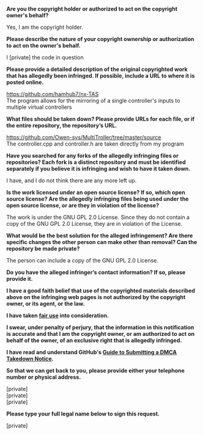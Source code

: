 **Are you the copyright holder or authorized to act on the copyright owner's behalf?**

Yes, I am the copyright holder.

**Please describe the nature of your copyright ownership or authorization to act on the owner's behalf.**

I [private] the code in question

**Please provide a detailed description of the original copyrighted work that has allegedly been infringed. If possible, include a URL to where it is posted online.**

https://github.com/hamhub7/nx-TAS  
The program allows for the mirroring of a single controller's inputs to multiple virtual controllers

**What files should be taken down? Please provide URLs for each file, or if the entire repository, the repository’s URL.**

https://github.com/Owen-sys/MultiTroller/tree/master/source  
The controller.cpp and controller.h are taken directly from my program

**Have you searched for any forks of the allegedly infringing files or repositories? Each fork is a distinct repository and must be identified separately if you believe it is infringing and wish to have it taken down.**

I have, and I do not think there are any more left up.

**Is the work licensed under an open source license? If so, which open source license? Are the allegedly infringing files being used under the open source license, or are they in violation of the license?**

The work is under the GNU GPL 2.0 License. Since they do not contain a copy of the GNU GPL 2.0 License, they are in violation of the License.

**What would be the best solution for the alleged infringement? Are there specific changes the other person can make other than removal? Can the repository be made private?**

The person can include a copy of the GNU GPL 2.0 License.

**Do you have the alleged infringer’s contact information? If so, please provide it.**

**I have a good faith belief that use of the copyrighted materials described above on the infringing web pages is not authorized by the copyright owner, or its agent, or the law.**

**I have taken <a href="https://www.lumendatabase.org/topics/22">fair use</a> into consideration.**

**I swear, under penalty of perjury, that the information in this notification is accurate and that I am the copyright owner, or am authorized to act on behalf of the owner, of an exclusive right that is allegedly infringed.**

**I have read and understand GitHub's <a href="https://docs.github.com/articles/guide-to-submitting-a-dmca-takedown-notice/">Guide to Submitting a DMCA Takedown Notice</a>.**

**So that we can get back to you, please provide either your telephone number or physical address.**

[private]  
[private]  
[private]

**Please type your full legal name below to sign this request.**

[private]
